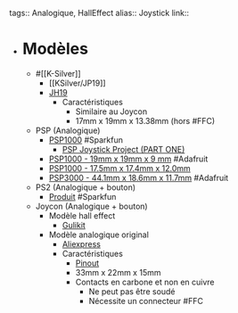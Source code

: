 tags:: Analogique, HallEffect
alias:: Joystick
link::

- # Modèles
	- #[[K-Silver]]
		- [[KSilver/JP19]]
		- [JH19](http://www.k-silver.com/html_products/JH19-845.html)
			- Caractéristiques
				- Similaire au Joycon
				- 17mm x 19mm x 13.38mm (hors #FFC)
	- PSP (Analogique)
		- [PSP1000](https://www.sparkfun.com/products/9426) #Sparkfun
			- [PSP Joystick Project (PART ONE)](https://mechail.wordpress.com/2009/04/23/psp-joystick-project-part-one/)
		- [PSP1000 - 19mm x 19mm x 9 mm](https://www.adafruit.com/product/444) #Adafruit
		- [PSP1000 - 17.5mm x 17.4mm x 12.0mm](https://www.adafruit.com/product/2765)
		- [PSP3000 - 44.1mm x 18.6mm x 11.7mm](https://www.adafruit.com/product/3103) #Adafruit
	- PS2 (Analogique + bouton)
		- [Produit](https://www.sparkfun.com/products/9032) #Sparkfun
	- Joycon (Analogique + bouton)
		- Modèle hall effect
			- [Gulikit](https://www.gulikit.com/productinfo/945307.html)
		- Modèle analogique original
			- [Aliexpress](https://fr.aliexpress.com/item/4001209760173.html)
			- Caractéristiques
				- [Pinout](https://bitbuilt.net/forums/index.php?threads/nintendo-switch-joysticks-on-other-consoles.2225/)
				- 33mm x 22mm x 15mm
				- Contacts en carbone et non en cuivre
					- Ne peut pas être soudé
					- Nécessite un connecteur #FFC